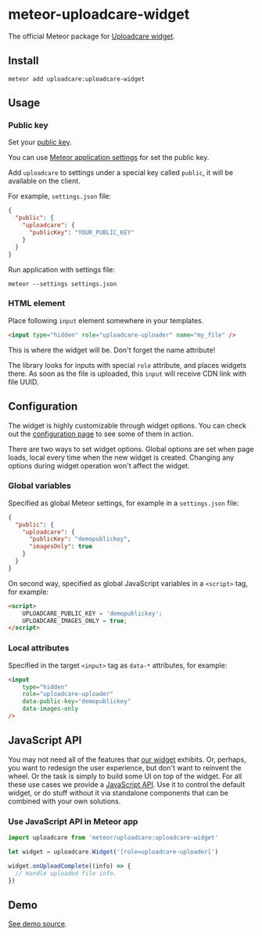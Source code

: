 # meteor-uploadcare-widget
The official Meteor package for [Uploadcare widget](https://uploadcare.com/documentation/widget/).

## Install

```
meteor add uploadcare:uploadcare-widget
```

## Usage

### Public key

Set your [public key](https://uploadcare.com/documentation/keys/).

You can use [Meteor application settings](https://guide.meteor.com/deployment.html#environment) for set the public key.

Add `uploadcare` to settings under a special key called `public`, it will be available on the client.

For example, `settings.json` file:

```json
{
  "public": {
    "uploadcare": {
      "publicKey": "YOUR_PUBLIC_KEY"
    }
  }
}
```

Run application with settings file:

```
meteor --settings settings.json
```

### HTML element

Place following `input` element somewhere in your templates.

```html
<input type="hidden" role="uploadcare-uploader" name="my_file" />
```

This is where the widget will be. Don't forget the name attribute!

The library looks for inputs with special `role` attribute, and places widgets there. As soon as the file is uploaded, this `input` will receive CDN link with file UUID.


## Configuration

The widget is highly customizable through widget options. You can check out the [configuration page](https://uploadcare.com/widget/configure/) to see some of them in action.

There are two ways to set widget options. Global options are set when page loads, local every time when the new widget is created. Changing any options during widget operation won't affect the widget.

### Global variables

Specified as global Meteor settings, for example in a `settings.json` file:

```json
{
  "public": {
    "uploadcare": {
      "publicKey": "demopublickey",
      "imagesOnly": true
    }
  }
}
```

On second way, specified as global JavaScript variables in a `<script>` tag, for example:

```html
<script>
    UPLOADCARE_PUBLIC_KEY = 'demopublickey';
    UPLOADCARE_IMAGES_ONLY = true;
</script>
```

### Local attributes

Specified in the target `<input>` tag as `data-*` attributes, for example:

```html
<input
    type="hidden"
    role="uploadcare-uploader"
    data-public-key="demopublickey"
    data-images-only
/>
```

## JavaScript API

You may not need all of the features that [our widget](https://uploadcare.com/documentation/widget/) exhibits. Or, perhaps, you want to redesign the user experience, but don't want to reinvent the wheel. Or the task is simply to build some UI on top of the widget. For all these use cases we provide a [JavaScript API](https://uploadcare.com/documentation/javascript_api/). Use it to control the default widget, or do stuff without it via standalone components that can be combined with your own solutions.

### Use JavaScript API in Meteor app

```javascript
import uploadcare from 'meteor/uploadcare:uploadcare-widget'
```

```javascript
let widget = uploadcare.Widget('[role=uploadcare-uploader]')

widget.onUploadComplete((info) => {
  // Handle uploaded file info.
})
```

## Demo

[See demo source](https://github.com/uploadcare/meteor-uploadcare-widget-demo).


